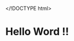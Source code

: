 </!DOCTYPE html>
<html>
<head>
	<meta charset="utf-8">
	<meta name="viewport" content="width=device-width, initial-scale=1">
	<title>First program</title>
</head>
<body>
	<h1>Hello Word !!</h1>
</body>
</html>
